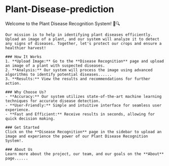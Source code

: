 # Plant-Disease-prediction

  Welcome to the Plant Disease Recognition System! 🌿🔍
    
    Our mission is to help in identifying plant diseases efficiently. Upload an image of a plant, and our system will analyze it to detect any signs of diseases. Together, let's protect our crops and ensure a healthier harvest!

    ### How It Works
    1. **Upload Image:** Go to the **Disease Recognition** page and upload an image of a plant with suspected diseases.
    2. **Analysis:** Our system will process the image using advanced algorithms to identify potential diseases......
    3. **Results:** View the results and recommendations for further action.

    ### Why Choose Us?
    - **Accuracy:** Our system utilizes state-of-the-art machine learning techniques for accurate disease detection.
    - **User-Friendly:** Simple and intuitive interface for seamless user experience.
    - **Fast and Efficient:** Receive results in seconds, allowing for quick decision making.

    ### Get Started
    Click on the **Disease Recognition** page in the sidebar to upload an image and experience the power of our Plant Disease Recognition System!.

    ### About Us
    Learn more about the project, our team, and our goals on the **About** page......
